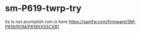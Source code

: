 # sm-P619-twrp-try

tis is not acomplish
rom is here https://samfw.com/firmware/SM-P619/ROM/P619XXS5CXB1
